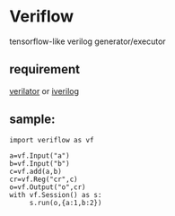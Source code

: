 # Veriflow
tensorflow-like verilog generator/executor

requirement
------
[verilator](https://www.veripool.org/wiki/verilator) or [iverilog](http://iverilog.icarus.com/)


sample:
------

	import veriflow as vf
	
	a=vf.Input("a")
	b=vf.Input("b")
	c=vf.add(a,b)
	cr=vf.Reg("cr",c)
	o=vf.Output("o",cr)
	with vf.Session() as s:
	     s.run(o,{a:1,b:2})

